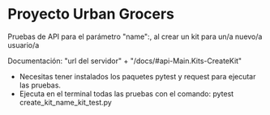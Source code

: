 # Proyecto Urban Grocers
Pruebas de API para el parámetro "name":, al crear un kit para un/a nuevo/a usuario/a 

Documentación: "url del servidor" + "/docs/#api-Main.Kits-CreateKit"

- Necesitas tener instalados los paquetes pytest y request para ejecutar las pruebas.
- Ejecuta en el terminal todas las pruebas con el comando: pytest create_kit_name_kit_test.py